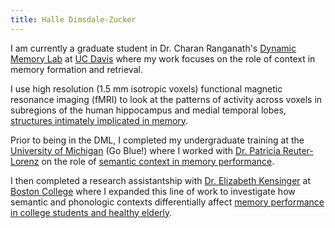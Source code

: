 ```yaml
---
title: Halle Dimsdale-Zucker
---
```


I am currently a graduate student in Dr. Charan Ranganath's [Dynamic Memory
Lab](http://dml.ucdavis.edu/) at [UC Davis](http://psychology.ucdavis.edu/)
where my work focuses on the role of context in memory formation and retrieval.

I use high resolution (1.5 mm isotropic voxels) functional magnetic resonance
imaging (fMRI) to look at the patterns of activity across voxels in subregions
of the human hippocampus and medial temporal lobes,
[structures intimately implicated in
memory](http://www.nytimes.com/2008/12/05/us/05hm.html?_r=0).

Prior to being in the DML, I completed my undergraduate training at the
[University of Michigan](http://lsa.umich.edu/psych) (Go Blue!) where I worked
with [Dr. Patricia Reuter-Lorenz](http://parl-lab.psych.lsa.umich.edu/) on the
role of [semantic context in memory
performance](http://deepblue.lib.umich.edu/bitstream/handle/2027.42/77627/hallez.pdf?sequence=1").

I then completed a research assistantship with [Dr. Elizabeth
Kensinger](https://www2.bc.edu/elizabeth-kensinger/) at [Boston
College](http://www.bc.edu/schools/cas/psych.html) where I expanded this line
of work to investigate how semantic and phonologic contexts differentially
affect [memory performance in college students and healthy
elderly](https://s3.amazonaws.com/hrz-website/posters/CogAging2012_FINAL.pdf).

